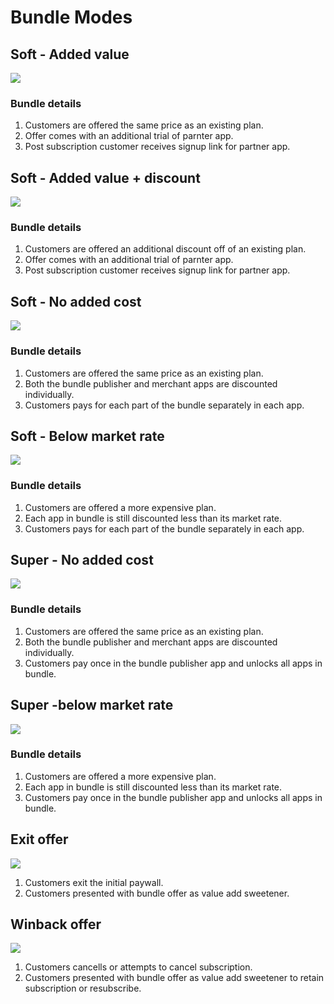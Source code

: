# Bundle Modes

## Soft - Added value 
![](./images/added-value.png)
### Bundle details
1. Customers are offered the same price as an existing plan.
2. Offer comes with an additional trial of parnter app.
3. Post subscription customer receives signup link for partner app.

## Soft - Added value + discount
![](./images/added-value-discount.png)
### Bundle details
1. Customers are offered an additional discount off of an existing plan.
2. Offer comes with an additional trial of parnter app.
3. Post subscription customer receives signup link for partner app.

## Soft - No added cost
![](./images/soft-bundle-no-added-cost.png)
### Bundle details
1. Customers are offered the same price as an existing plan.
2. Both the bundle publisher and merchant apps are discounted individually.
3. Customers pays for each part of the bundle separately in each app. 

## Soft - Below market rate
![](./images/soft-bundle-less-market-price.png)
### Bundle details
1. Customers are offered a more expensive plan. 
2. Each app in bundle is still discounted less than its market rate.
3. Customers pays for each part of the bundle separately in each app. 

## Super - No added cost
![](./images/super-bundle-no-added-cost.png)
### Bundle details
1. Customers are offered the same price as an existing plan.
2. Both the bundle publisher and merchant apps are discounted individually.
3. Customers pay once in the bundle publisher app and unlocks all apps in
   bundle.

## Super -below market rate 
![](./images/super-bundle-less-market-price.png)
### Bundle details
1. Customers are offered a more expensive plan.
2. Each app in bundle is still discounted less than its market rate.
3. Customers pay once in the bundle publisher app and unlocks all apps in
   bundle.

## Exit offer
![](./images/exit-bundle.png)
1. Customers exit the initial paywall.
2. Customers presented with bundle offer as value add sweetener.

## Winback offer
![](./images/winback-bundle.png)
1. Customers cancells or attempts to cancel subscription.
2. Customers presented with bundle offer as value add sweetener to retain
   subscription or resubscribe.
